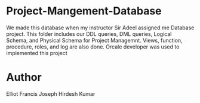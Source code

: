 # Project-Mangement-Database


We made this database when my instructor Sir Adeel assigned me Database project. This folder includes our DDL queries, DML queries, Logical Schema, and Physical Schema for Project Managemnt. Views, function, procedure, roles, and log are also done. Orcale developer was used to implemented this project
# Author 
Elliot Francis Joseph
Hirdesh Kumar

